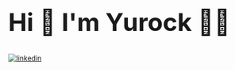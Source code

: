 <p align = "center">
<h1 style= "font-size: 50px;"> Hi 👋 I'm Yurock 👨‍💻 </h1>
</p>

  
  
  
  
  <a href="https://www.linkedin.com/in/yurock-heo-8599a3179/">
  <img src ="https://img.shields.io/badge/LinkedIn-0077B5?style=for-the-badge&logo=linkedin&logoColor=white" alt="linkedin">
</a>
